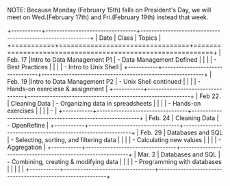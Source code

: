 NOTE: Because Monday (February 15th) falls on President's Day, we will meet on Wed.(February 17th) and Fri.(February 19th) instead that week. 

    
+-----------+---------------------------------+-----------------------------------------------------------+
| Date      | Class                           | Topics                                                    |
+===========+=================================+===========================================================+
| Feb. 17   |Intro to Data Management P1      | - Data Management Defined                                 | 
|           |                                 | - Best Practices                                          |
|           |                                 | - Intro to Unix Shell                                     |
+-----------+---------------------------------+-----------------------------------------------------------+
| Feb. 19   |Intro to Data Management P2      | - Unix Shell continued                                    |
|           |                                 | - Hands-on exerciese & assignment                         |
+-----------+---------------------------------+-----------------------------------------------------------+
| Feb 22.   | Cleaning Data                   | - Organizing data in spreadsheets                         |
|           |                                 | - Hands-on exercises                                      |
|           |                                 | -                                                         | 
+-----------+---------------------------------+-----------------------------------------------------------+
| Feb. 24   | Cleaning Data                   | - OpenRefine                                              |
+-----------+---------------------------------+-----------------------------------------------------------+
| Feb. 29   | Databases and SQL               | - Selecting, sorting, and filtering data                  |
|           |                                 | - Calculating new values                                  |
|           |                                 | - Aggregation                                             |
+-----------+---------------------------------+-----------------------------------------------------------+
| Mar. 2    | Databases and SQL               | - Combining, creating & modifying data                    |
|           |                                 | - Programming with databases                              |
|           |                                 |                                                           |
+-----------+---------------------------------+-----------------------------------------------------------+